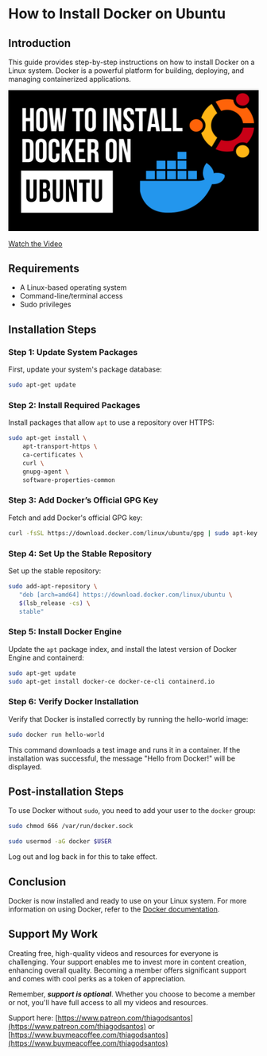 # How to Install Docker on Ubuntu

## Introduction
This guide provides step-by-step instructions on how to install Docker on a Linux system. Docker is a powerful platform for building, deploying, and managing containerized applications. 



[![How to Install Docker on Ubuntu](docker-ubuntu.png)](https://www.youtube.com/watch?v=f1JqnioiCaQ)

[Watch the Video](https://www.youtube.com/watch?v=f1JqnioiCaQ)

## Requirements
- A Linux-based operating system
- Command-line/terminal access
- Sudo privileges

## Installation Steps

### Step 1: Update System Packages
First, update your system's package database:

```bash
sudo apt-get update
```

### Step 2: Install Required Packages
Install packages that allow `apt` to use a repository over HTTPS:

```bash
sudo apt-get install \
    apt-transport-https \
    ca-certificates \
    curl \
    gnupg-agent \
    software-properties-common
```

### Step 3: Add Docker’s Official GPG Key
Fetch and add Docker's official GPG key:

```bash
curl -fsSL https://download.docker.com/linux/ubuntu/gpg | sudo apt-key add -
```

### Step 4: Set Up the Stable Repository
Set up the stable repository:

```bash
sudo add-apt-repository \
   "deb [arch=amd64] https://download.docker.com/linux/ubuntu \
   $(lsb_release -cs) \
   stable"
```

### Step 5: Install Docker Engine
Update the `apt` package index, and install the latest version of Docker Engine and containerd:

```bash
sudo apt-get update
sudo apt-get install docker-ce docker-ce-cli containerd.io
```

### Step 6: Verify Docker Installation
Verify that Docker is installed correctly by running the hello-world image:

```bash
sudo docker run hello-world
```

This command downloads a test image and runs it in a container. If the installation was successful, the message "Hello from Docker!" will be displayed.

## Post-installation Steps
To use Docker without `sudo`, you need to add your user to the `docker` group:

```bash
sudo chmod 666 /var/run/docker.sock
```

```bash
sudo usermod -aG docker $USER
```
Log out and log back in for this to take effect.

## Conclusion
Docker is now installed and ready to use on your Linux system. For more information on using Docker, refer to the [Docker documentation](https://docs.docker.com/).

## Support My Work

Creating free, high-quality videos and resources for everyone is challenging. Your support enables me to invest more in content creation, enhancing overall quality. Becoming a member offers significant support and comes with cool perks as a token of appreciation.

Remember, ***support is optional***. Whether you choose to become a member or not, you'll have full access to all my videos and resources.

Support here: [https://www.patreon.com/thiagodsantos](https://www.patreon.com/thiagodsantos) or [https://www.buymeacoffee.com/thiagodsantos](https://www.buymeacoffee.com/thiagodsantos)

